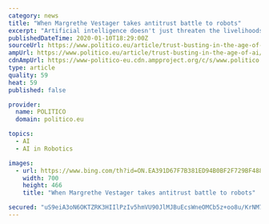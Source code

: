 ```yaml
---
category: news
title: "When Margrethe Vestager takes antitrust battle to robots"
excerpt: "Artificial intelligence doesn't just threaten the livelihoods of honest professions like ... fined and thrown behind bars. The same (presumably) is not true of robots. \"What happens when these algorithms, through machine-learning, arrive at the optimal solution of tacit collusion?\" asked Maurice Stucke, a law professor at the University of ..."
publishedDateTime: 2020-01-10T18:29:00Z
sourceUrl: https://www.politico.eu/article/trust-busting-in-the-age-of-ai/
ampUrl: https://www.politico.eu/article/trust-busting-in-the-age-of-ai/amp/
cdnAmpUrl: https://www-politico-eu.cdn.ampproject.org/c/s/www.politico.eu/article/trust-busting-in-the-age-of-ai/amp/
type: article
quality: 59
heat: 59
published: false

provider:
  name: POLITICO
  domain: politico.eu

topics:
  - AI
  - AI in Robotics

images:
  - url: https://www.bing.com/th?id=ON.EA391D67F7B381ED94B0BF2F729BF488
    width: 700
    height: 466
    title: "When Margrethe Vestager takes antitrust battle to robots"

secured: "uS9eiA3oN6OKTZRK3HIIlPzIv5hmVU90JlMJBuEcsWneOMCb5z+oo8u/KrNM7qzRFO4rUJmNDDuncYJJh61GEmB3XYQFjmvHfx2JiIIquXEsVmV9uqCrOYLG8iNCgGtNrbrWZpHpxUDEdRPAPeY120JrKs2Wi2MAMN5iN8+Jmm6xIIhQurujCF9cckQDR7tAO9XlJqovAtM+7mSpJ6rrcFjDB3LxSKqfusFshWt6X66L+VLlgctNcuYAoUpaUUBixZVvZgOTYr0MjtRLkAUU+A==;wqekZ4QA2gS25jl8G3U3jQ=="
---
```


